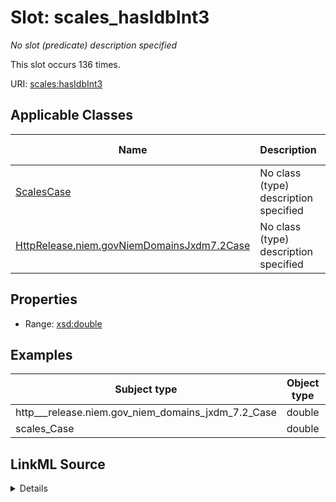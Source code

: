 

# Slot: scales_hasIdbInt3


_No slot (predicate) description specified_






This slot occurs 136 times.


URI: [scales:hasIdbInt3](http://schemas.scales-okn.org/rdf/scales#hasIdbInt3)



<!-- no inheritance hierarchy -->





## Applicable Classes

| Name | Description | Modifies Slot |
| --- | --- | --- |
| [ScalesCase](../classes/ScalesCase.md) | No class (type) description specified |  yes  |
| [HttpRelease.niem.govNiemDomainsJxdm7.2Case](../classes/HttpRelease.niem.govNiemDomainsJxdm7.2Case.md) | No class (type) description specified |  yes  |







## Properties

* Range: [xsd:double](http://www.w3.org/2001/XMLSchema#double)






## Examples

| Subject type | Object type | Example subject | Example object | Occurrences |
| --- | --- | --- | --- | --- |
| http___release.niem.gov_niem_domains_jxdm_7.2_Case | double | scales:/CaseCriminal | -8.0 | 136 |
| scales_Case | double | scales:/CaseCriminal | -8.0 | 136 |




## LinkML Source

<details>

```yaml
name: scales_hasIdbInt3
annotations:
  count:
    tag: count
    value: 136
description: No slot (predicate) description specified
examples:
- object:
    example_object: '-8.0'
    example_object_type: double
    example_predicate: scales:hasIdbInt3
    example_subject: scales:/CaseCriminal
    example_subject_type: http___release.niem.gov_niem_domains_jxdm_7.2_Case
- object:
    example_object: '-8.0'
    example_object_type: double
    example_predicate: scales:hasIdbInt3
    example_subject: scales:/CaseCriminal
    example_subject_type: scales_Case
from_schema: scales-kg
rank: 1000
slot_uri: scales:hasIdbInt3
alias: scales_hasIdbInt3
domain_of:
- http___release.niem.gov_niem_domains_jxdm_7.2_Case
- scales_Case
range: double

```
</details>